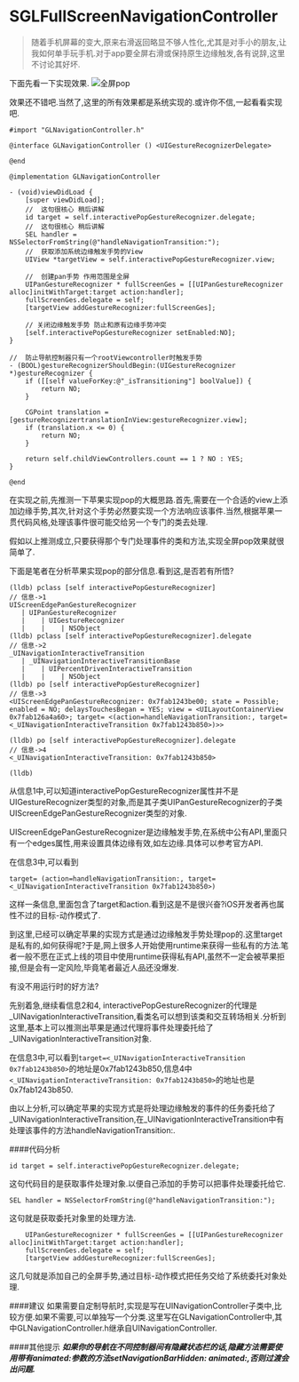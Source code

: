 # SGLFullScreenNavigationController

>随着手机屏幕的变大,原来右滑返回略显不够人性化,尤其是对手小的朋友,让我如何单手玩手机.对于app要全屏右滑或保持原生边缘触发,各有说辞,这里不讨论其好坏.

下面先看一下实现效果.
![全屏pop](http://upload-images.jianshu.io/upload_images/1523795-3f950db177173d33.gif?imageMogr2/auto-orient/strip)

效果还不错吧.当然了,这里的所有效果都是系统实现的.或许你不信,一起看看实现吧.

```object-c
#import "GLNavigationController.h"

@interface GLNavigationController () <UIGestureRecognizerDelegate>

@end

@implementation GLNavigationController 

- (void)viewDidLoad {
    [super viewDidLoad];
    //  这句很核心 稍后讲解
    id target = self.interactivePopGestureRecognizer.delegate;
    //  这句很核心 稍后讲解
    SEL handler = NSSelectorFromString(@"handleNavigationTransition:");
    //  获取添加系统边缘触发手势的View
    UIView *targetView = self.interactivePopGestureRecognizer.view;
    
    //  创建pan手势 作用范围是全屏
    UIPanGestureRecognizer * fullScreenGes = [[UIPanGestureRecognizer alloc]initWithTarget:target action:handler];
    fullScreenGes.delegate = self;
    [targetView addGestureRecognizer:fullScreenGes];
    
    // 关闭边缘触发手势 防止和原有边缘手势冲突
    [self.interactivePopGestureRecognizer setEnabled:NO];
}

//  防止导航控制器只有一个rootViewcontroller时触发手势
- (BOOL)gestureRecognizerShouldBegin:(UIGestureRecognizer *)gestureRecognizer {
    if ([[self valueForKey:@"_isTransitioning"] boolValue]) {
        return NO;
    }

    CGPoint translation = [gestureRecognizertranslationInView:gestureRecognizer.view];
    if (translation.x <= 0) {
        return NO;
    }

    return self.childViewControllers.count == 1 ? NO : YES;
}

@end

```

在实现之前,先推测一下苹果实现pop的大概思路.首先,需要在一个合适的view上添加边缘手势,其次,针对这个手势必然要实现一个方法响应该事件.当然,根据苹果一贯代码风格,处理该事件很可能交给另一个专门的类去处理.

假如以上推测成立,只要获得那个专门处理事件的类和方法,实现全屏pop效果就很简单了.

下面是笔者在分析苹果实现pop的部分信息.看到这,是否若有所悟?
```object-c
(lldb) pclass [self interactivePopGestureRecognizer]
// 信息->1
UIScreenEdgePanGestureRecognizer
   | UIPanGestureRecognizer
   |    | UIGestureRecognizer
   |    |    | NSObject
(lldb) pclass [self interactivePopGestureRecognizer].delegate
// 信息->2
_UINavigationInteractiveTransition
   | _UINavigationInteractiveTransitionBase
   |    | UIPercentDrivenInteractiveTransition
   |    |    | NSObject
(lldb) po [self interactivePopGestureRecognizer]
// 信息->3
<UIScreenEdgePanGestureRecognizer: 0x7fab1243be00; state = Possible; enabled = NO; delaysTouchesBegan = YES; view = <UILayoutContainerView 0x7fab126a4a60>; target= <(action=handleNavigationTransition:, target=<_UINavigationInteractiveTransition 0x7fab1243b850>)>>

(lldb) po [self interactivePopGestureRecognizer].delegate
// 信息->4
<_UINavigationInteractiveTransition: 0x7fab1243b850>

(lldb) 
```

从信息1中,可以知道interactivePopGestureRecognizer属性并不是UIGestureRecognizer类型的对象,而是其子类UIPanGestureRecognizer的子类UIScreenEdgePanGestureRecognizer类型的对象.

UIScreenEdgePanGestureRecognizer是边缘触发手势,在系统中公有API,里面只有一个edges属性,用来设置具体边缘有效,如左边缘.具体可以参考官方API.

在信息3中,可以看到
```
target= (action=handleNavigationTransition:, target=<_UINavigationInteractiveTransition 0x7fab1243b850>)
```
这样一条信息,里面包含了target和action.看到这是不是很兴奋?iOS开发者再也属性不过的目标-动作模式了.

到这里,已经可以确定苹果的实现方式是通过边缘触发手势处理pop的.这里target是私有的,如何获得呢?于是,网上很多人开始使用runtime来获得一些私有的方法.笔者一般不愿在正式上线的项目中使用runtime获得私有API,虽然不一定会被苹果拒接,但是会有一定风险,毕竟笔者最近人品还没爆发.

有没不用运行时的好方法?

先别着急,继续看信息2和4, interactivePopGestureRecognizer的代理是_UINavigationInteractiveTransition,看类名可以想到该类和交互转场相关.分析到这里,基本上可以推测出苹果是通过代理将事件处理委托给了_UINavigationInteractiveTransition对象.

在信息3中,可以看到`target=<_UINavigationInteractiveTransition 0x7fab1243b850>`的地址是0x7fab1243b850,信息4中`<_UINavigationInteractiveTransition: 0x7fab1243b850>`的地址也是0x7fab1243b850.

由以上分析,可以确定苹果的实现方式是将处理边缘触发的事件的任务委托给了_UINavigationInteractiveTransition,在_UINavigationInteractiveTransition中有处理该事件的方法handleNavigationTransition:.

####代码分析

  ```object-c
id target = self.interactivePopGestureRecognizer.delegate;
```

这句代码目的是获取事件处理对象.以便自己添加的手势可以把事件处理委托给它.

```object-c
SEL handler = NSSelectorFromString(@"handleNavigationTransition:");
```
这句就是获取委托对象里的处理方法.

```object-c
    UIPanGestureRecognizer * fullScreenGes = [[UIPanGestureRecognizer alloc]initWithTarget:target action:handler];
    fullScreenGes.delegate = self;
    [targetView addGestureRecognizer:fullScreenGes];
```

这几句就是添加自己的全屏手势,通过目标-动作模式把任务交给了系统委托对象处理.

####建议
如果需要自定制导航时,实现是写在UINavigationController子类中,比较方便.如果不需要,可以单独写一个分类.这里写在GLNavigationController中,其中GLNavigationController.h继承自UINavigationController.

####其他提示
***如果你的导航在不同控制器间有隐藏状态栏的话,隐藏方法需要使用带有animated:参数的方法setNavigationBarHidden: animated:,否则过渡会出问题.***
